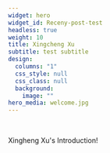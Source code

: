 ```yaml
---
widget: hero
widget_id: Receny-post-test
headless: true
weight: 10
title: Xingcheng Xu
subtitle: test subtitle
design:
  columns: "1"
  css_style: null
  css_class: null
  background:
    image: ""
hero_media: welcome.jpg
---
```

<br>

Xingheng Xu's Introduction!